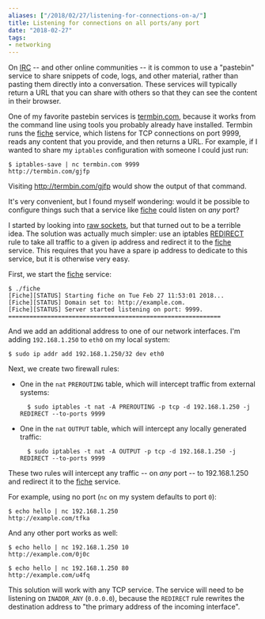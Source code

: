 ```yaml
---
aliases: ["/2018/02/27/listening-for-connections-on-a/"]
title: Listening for connections on all ports/any port
date: "2018-02-27"
tags:
- networking
---
```


On [IRC][] -- and other online communities -- it is common to use a
"pastebin" service to share snippets of code, logs, and other
material, rather than pasting them directly into a conversation.
These services will typically return a URL that you can share with
others so that they can see the content in their browser.

One of my favorite pastebin services is [termbin.com][], because it
works from the command line using tools you probably already have
installed.  Termbin runs the [fiche][] service, which listens for TCP
connections on port 9999, reads any content that you provide, and then
returns a URL.  For example, if I wanted to share my `iptables`
configuration with someone I could just run:

    $ iptables-save | nc termbin.com 9999
    http://termbin.com/gjfp

Visiting <http://termbin.com/gjfp> would show the output of that
command.

It's very convenient, but I found myself wondering: would it be
possible to configure things such that a service like [fiche][]
could listen on *any* port?

I started by looking into [raw sockets][], but that turned out to be a
terrible idea.  The solution was actually much simpler: use an
iptables [REDIRECT][] rule to take all traffic to a given ip address
and redirect it to the [fiche][] service.  This requires that you have
a spare ip address to dedicate to this service, but it is otherwise
very easy.

First, we start the [fiche][] service:

    $ ./fiche
    [Fiche][STATUS] Starting fiche on Tue Feb 27 11:53:01 2018...
    [Fiche][STATUS] Domain set to: http://example.com.
    [Fiche][STATUS] Server started listening on port: 9999.
    ============================================================

And we add an additional address to one of our network interfaces.
I'm adding `192.168.1.250` to `eth0` on my local system:

    $ sudo ip addr add 192.168.1.250/32 dev eth0

Next, we create two firewall rules:

- One in the `nat` `PREROUTING` table, which will intercept traffic
  from external systems:

        $ sudo iptables -t nat -A PREROUTING -p tcp -d 192.168.1.250 -j REDIRECT --to-ports 9999

- One in the `nat` `OUTPUT` table, which will intercept any locally
  generated traffic:

        $ sudo iptables -t nat -A OUTPUT -p tcp -d 192.168.1.250 -j REDIRECT --to-ports 9999

These two rules will intercept any traffic -- on *any* port -- to
192.168.1.250 and redirect it to the [fiche][] service.

For example, using no port (`nc` on my system defaults to port `0`):

    $ echo hello | nc 192.168.1.250
    http://example.com/tfka

And any other port works as well:

    $ echo hello | nc 192.168.1.250 10
    http://example.com/0j0c

    $ echo hello | nc 192.168.1.250 80
    http://example.com/u4fq

This solution will work with any TCP service.  The service will need
to be listening on `INADDR_ANY` (`0.0.0.0`), because the `REDIRECT`
rule rewrites the destination address to "the primary address of the
incoming interface".

[irc]: https://en.wikipedia.org/wiki/Internet_Relay_Chat
[termbin.com]: http://termbin.com
[fiche]: https://github.com/solusipse/fiche
[raw sockets]: https://en.wikipedia.org/wiki/Network_socket#Raw_socket
[redirect]: http://ipset.netfilter.org/iptables-extensions.man.html#lbDM
